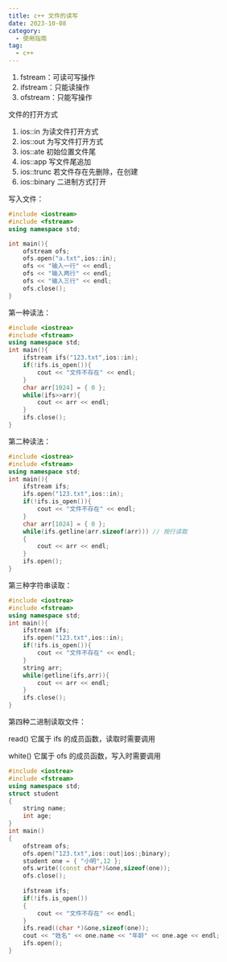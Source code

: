 ```yaml
---
title: c++ 文件的读写
date: 2023-10-08
category:
  - 使用指南
tag:
  - c++
---
```


1. fstream：可读可写操作
2. ifstream：只能读操作
3. ofstream：只能写操作

文件的打开方式

1. ios::in 为读文件打开方式
2. ios::out 为写文件打开方式
3. ios::ate 初始位置文件尾
4. ios::app 写文件尾追加
5. ios::trunc 若文件存在先删除，在创建
6. ios::binary 二进制方式打开

写入文件：

```c++
#include <iostream>
#include <fstream>
using namespace std;

int main(){
    ofstream ofs;
    ofs.open("a.txt",ios::in);
    ofs << "输入一行" << endl;
    ofs << "输入两行" << endl;
    ofs << "输入三行" << endl;
    ofs.close();
}
```

第一种读法：

```c++
#include <iostrea>
#include <fstream>
using namespace std;
int main(){
    ifstream ifs("123.txt",ios::in);
    if(!ifs.is_open()){
        cout << "文件不存在" << endl;
    }
    char arr[1024] = { 0 };
    while(ifs>>arr){
        cout << arr << endl;
    }
    ifs.close();
}
```

第二种读法：

```c++
#include <iostrea>
#include <fstream>
using namespace std;
int main(){
    ifstream ifs;
    ifs.open("123.txt",ios::in);
    if(!ifs.is_open()){
        cout << "文件不存在" << endl;
    }
    char arr[1024] = { 0 };
    while(ifs.getline(arr.sizeof(arr))) // 按行读取
    {
        cout << arr << endl;
    }
    ifs.open();
}
```

第三种字符串读取：

```c++
#include <iostrea>
#include <fstream>
using namespace std;
int main(){
    ifstream ifs;
    ifs.open("123.txt",ios::in);
    if(!ifs.is_open()){
        cout << "文件不存在" << endl;
    }
    string arr;
    while(getline(ifs,arr)){
        cout << arr << endl;
    }
    ifs.close();
}
```

第四种二进制读取文件：

read() 它属于 ifs 的成员函数，读取时需要调用

white() 它属于 ofs 的成员函数，写入时需要调用

```c++
#include <iostrea>
#include <fstream>
using namespace std;
struct student
{
    string name;
    int age;
}
int main()
{
    ofstream ofs;
    ofs.open("123.txt",ios::out|ios:;binary);
    student one = { "小明",12 };
    ofs.write((const char*)&one,sizeof(one));
    ofs.close();
    
    ifstream ifs;
    if(!ifs.is_open())
    {
        cout << "文件不存在" << endl;
    }
    ifs.read((char *)&one,sizeof(one));
    cout << "姓名" << one.name << "年龄" << one.age << endl;
    ifs.open();
}
```

